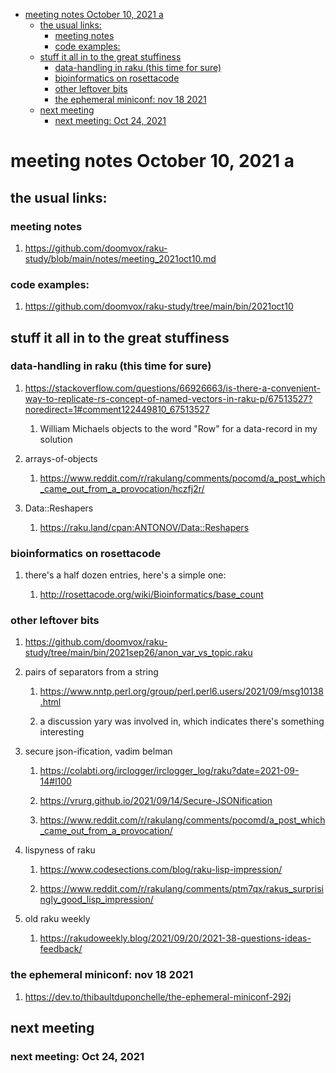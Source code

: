 - [meeting notes October 10, 2021                                      a](#orge909b22)
  - [the usual links:](#org705c8ea)
    - [meeting notes](#org77d88b9)
    - [code examples:](#org821082c)
  - [stuff it all in to the great stuffiness](#orgb90830e)
    - [data-handling in raku (this time for sure)](#orged1314d)
    - [bioinformatics on rosettacode](#org8f723b3)
    - [other leftover bits](#org8c7c5b8)
    - [the ephemeral miniconf: nov 18 2021](#org6c105b0)
  - [next meeting](#org411f13b)
    - [next meeting: Oct 24, 2021](#orgbf7e48b)


<a id="orge909b22"></a>

# meeting notes October 10, 2021                                      a


<a id="org705c8ea"></a>

## the usual links:


<a id="org77d88b9"></a>

### meeting notes

1.  <https://github.com/doomvox/raku-study/blob/main/notes/meeting_2021oct10.md>


<a id="org821082c"></a>

### code examples:

1.  <https://github.com/doomvox/raku-study/tree/main/bin/2021oct10>


<a id="orgb90830e"></a>

## stuff it all in to the great stuffiness


<a id="orged1314d"></a>

### data-handling in raku (this time for sure)

1.  <https://stackoverflow.com/questions/66926663/is-there-a-convenient-way-to-replicate-rs-concept-of-named-vectors-in-raku-p/67513527?noredirect=1#comment122449810_67513527>

    1.  William Michaels objects to the word "Row" for a data-record in my solution

2.  arrays-of-objects

    1.  <https://www.reddit.com/r/rakulang/comments/pocomd/a_post_which_came_out_from_a_provocation/hczfj2r/>

3.  Data::Reshapers

    1.  <https://raku.land/cpan:ANTONOV/Data::Reshapers>


<a id="org8f723b3"></a>

### bioinformatics on rosettacode

1.  there's a half dozen entries, here's a simple one:

    1.  <http://rosettacode.org/wiki/Bioinformatics/base_count>


<a id="org8c7c5b8"></a>

### other leftover bits

1.  <https://github.com/doomvox/raku-study/tree/main/bin/2021sep26/anon_var_vs_topic.raku>

2.  pairs of separators from a string

    1.  <https://www.nntp.perl.org/group/perl.perl6.users/2021/09/msg10138.html>
    
    2.  a discussion yary was involved in, which indicates there's something interesting

3.  secure json-ification, vadim belman

    1.  <https://colabti.org/irclogger/irclogger_log/raku?date=2021-09-14#l100>
    
    2.  <https://vrurg.github.io/2021/09/14/Secure-JSONification>
    
    3.  <https://www.reddit.com/r/rakulang/comments/pocomd/a_post_which_came_out_from_a_provocation/>

4.  lispyness of raku

    1.  <https://www.codesections.com/blog/raku-lisp-impression/>
    
    2.  <https://www.reddit.com/r/rakulang/comments/ptm7qx/rakus_surprisingly_good_lisp_impression/>

5.  old raku weekly

    1.  <https://rakudoweekly.blog/2021/09/20/2021-38-questions-ideas-feedback/>


<a id="org6c105b0"></a>

### the ephemeral miniconf: nov 18 2021

1.  <https://dev.to/thibaultduponchelle/the-ephemeral-miniconf-292j>


<a id="org411f13b"></a>

## next meeting


<a id="orgbf7e48b"></a>

### next meeting: Oct 24, 2021
